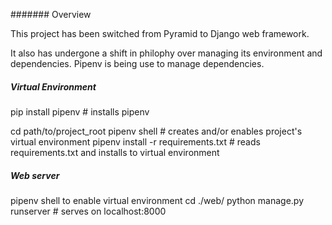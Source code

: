####### Overview

This project has been switched from Pyramid to Django web framework.

It also has undergone a shift in philophy over managing its environment and dependencies.
Pipenv is being use to manage dependencies.

##### Virtual Environment
pip install pipenv # installs pipenv

cd path/to/project_root
pipenv shell # creates and/or enables project's virtual environment
pipenv install -r requirements.txt # reads requirements.txt and installs to virtual environment

##### Web server

pipenv shell to enable virtual environment
cd ./web/
python manage.py runserver # serves on localhost:8000
